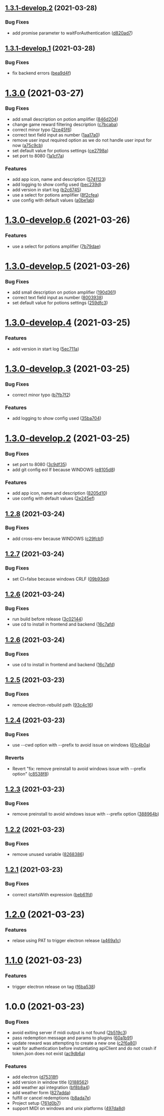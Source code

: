 ## [1.3.1-develop.2](https://github.com/acouvreur/twitch-channel-points-hackathon/compare/v1.3.1-develop.1...v1.3.1-develop.2) (2021-03-28)


### Bug Fixes

* add promise parameter to waitForAuthentication ([d820ad7](https://github.com/acouvreur/twitch-channel-points-hackathon/commit/d820ad7318164802ef8cd21277cc0dffaf2b9932))

## [1.3.1-develop.1](https://github.com/acouvreur/twitch-channel-points-hackathon/compare/v1.3.0...v1.3.1-develop.1) (2021-03-28)


### Bug Fixes

* fix backend errors ([bea9d4f](https://github.com/acouvreur/twitch-channel-points-hackathon/commit/bea9d4f52c1c6bd816d03f9c8306294c07695249))

# [1.3.0](https://github.com/acouvreur/twitch-channel-points-hackathon/compare/v1.2.9...v1.3.0) (2021-03-27)


### Bug Fixes

* add small description on potion amplifier ([846d204](https://github.com/acouvreur/twitch-channel-points-hackathon/commit/846d2040e23aa9ccc0f633e49786756f0cb881c8))
* change game reward filtering description ([c7bcaba](https://github.com/acouvreur/twitch-channel-points-hackathon/commit/c7bcaba40d98ea287ca9ba8d983ba84a31778062))
* correct minor typo ([2ce45f6](https://github.com/acouvreur/twitch-channel-points-hackathon/commit/2ce45f662abf1a1da0b012c2634ad79b937e4223))
* correct text field input as number ([1aa17a0](https://github.com/acouvreur/twitch-channel-points-hackathon/commit/1aa17a08cbcabc7437f8193ff277e871ea332209))
* remove user input required option as we do not handle user input for now ([a75c9cb](https://github.com/acouvreur/twitch-channel-points-hackathon/commit/a75c9cb870aa41a11477928c1fa17b49bf22d5d2))
* set default value for potions settings ([ce2798a](https://github.com/acouvreur/twitch-channel-points-hackathon/commit/ce2798a0c808ed091192735c1c489eb3c2f209f0))
* set port to 8080 ([1a1cf7a](https://github.com/acouvreur/twitch-channel-points-hackathon/commit/1a1cf7a3779da86f3327808500665889ed0f143f))


### Features

* add app icon, name and description ([5741123](https://github.com/acouvreur/twitch-channel-points-hackathon/commit/5741123a61e9af68dfe0d1c2defba6bfaee56391))
* add logging to show config used ([bec239d](https://github.com/acouvreur/twitch-channel-points-hackathon/commit/bec239d2302d061bd294637a303b2c9e0569595d))
* add version in start log ([b2c6745](https://github.com/acouvreur/twitch-channel-points-hackathon/commit/b2c67453d7727bdfe64f3f46a45b5f13fc263703))
* use a select for potions amplifier ([8f2cfea](https://github.com/acouvreur/twitch-channel-points-hackathon/commit/8f2cfeae86a7bb10dc45b12266318d61bd02bc1b))
* use config with default values ([a0be1ab](https://github.com/acouvreur/twitch-channel-points-hackathon/commit/a0be1abac19388720b2c3fcb3fabd06a3d8b3196))

# [1.3.0-develop.6](https://github.com/acouvreur/twitch-channel-points-hackathon/compare/v1.3.0-develop.5...v1.3.0-develop.6) (2021-03-26)


### Features

* use a select for potions amplifier ([7b79dae](https://github.com/acouvreur/twitch-channel-points-hackathon/commit/7b79dae013eeab08b21bd5266d56a62ab206dcab))

# [1.3.0-develop.5](https://github.com/acouvreur/twitch-channel-points-hackathon/compare/v1.3.0-develop.4...v1.3.0-develop.5) (2021-03-26)


### Bug Fixes

* add small description on potion amplifier ([190d361](https://github.com/acouvreur/twitch-channel-points-hackathon/commit/190d361939534f1758b4fabca1778b6bb14b462c))
* correct text field input as number ([8003938](https://github.com/acouvreur/twitch-channel-points-hackathon/commit/8003938b730c819ce719140e15e1f5e662ce06c9))
* set default value for potions settings ([259dfc3](https://github.com/acouvreur/twitch-channel-points-hackathon/commit/259dfc386b4ccd0fe570a98e7ff245b79c5e7340))

# [1.3.0-develop.4](https://github.com/acouvreur/twitch-channel-points-hackathon/compare/v1.3.0-develop.3...v1.3.0-develop.4) (2021-03-25)


### Features

* add version in start log ([5ec711a](https://github.com/acouvreur/twitch-channel-points-hackathon/commit/5ec711a8e38db6bc81f447e7afb7b440ffdf0096))

# [1.3.0-develop.3](https://github.com/acouvreur/twitch-channel-points-hackathon/compare/v1.3.0-develop.2...v1.3.0-develop.3) (2021-03-25)


### Bug Fixes

* correct minor typo ([b7fb7f2](https://github.com/acouvreur/twitch-channel-points-hackathon/commit/b7fb7f29ce4964f967487ddecf8fb40e6d59759b))


### Features

* add logging to show config used ([35ba704](https://github.com/acouvreur/twitch-channel-points-hackathon/commit/35ba70413f7b1174cb1b53b5495b302dc1bf7c58))

# [1.3.0-develop.2](https://github.com/acouvreur/twitch-channel-points-hackathon/compare/v1.3.0-develop.1...v1.3.0-develop.2) (2021-03-25)


### Bug Fixes

* set port to 8080 ([3c9df35](https://github.com/acouvreur/twitch-channel-points-hackathon/commit/3c9df357945e98acec378fd5e0425cd46fbc0ee2))
* add git config eol lf because WINDOWS ([e8105d8](https://github.com/acouvreur/twitch-channel-points-hackathon/commit/e8105d899ba63517c2436926782765a51988a9c0))

### Features

* add app icon, name and description ([8205d10](https://github.com/acouvreur/twitch-channel-points-hackathon/commit/8205d101eba68a3aeb208171ffd5b4175022c9b8))
* use config with default values ([2e245ef](https://github.com/acouvreur/twitch-channel-points-hackathon/commit/2e245ef3398724ef12e1fc62ce31f172794a3d76))

## [1.2.8](https://github.com/acouvreur/twitch-channel-points-hackathon/compare/v1.2.7...v1.2.8) (2021-03-24)


### Bug Fixes

* add cross-env because WINDOWS ([c29fcb1](https://github.com/acouvreur/twitch-channel-points-hackathon/commit/c29fcb1cd54905c4616c2e2d18ac714966feec88))

## [1.2.7](https://github.com/acouvreur/twitch-channel-points-hackathon/compare/v1.2.6...v1.2.7) (2021-03-24)


### Bug Fixes

* set CI=false because windows CRLF ([09b93dd](https://github.com/acouvreur/twitch-channel-points-hackathon/commit/09b93dd8be4a8e2acbf88d0fd185d8ab6b69f47e))

## [1.2.6](https://github.com/acouvreur/twitch-channel-points-hackathon/compare/v1.2.5...v1.2.6) (2021-03-24)


### Bug Fixes

* run build before release ([3c02144](https://github.com/acouvreur/twitch-channel-points-hackathon/commit/3c021446eef9d4bf3caa279d69362f8ef21bc70f))
* use cd to install in frontend and backend ([16c7afd](https://github.com/acouvreur/twitch-channel-points-hackathon/commit/16c7afd3e08d8af57b7873778aef118ee65796a4))

## [1.2.6](https://github.com/acouvreur/twitch-channel-points-hackathon/compare/v1.2.5...v1.2.6) (2021-03-24)


### Bug Fixes

* use cd to install in frontend and backend ([16c7afd](https://github.com/acouvreur/twitch-channel-points-hackathon/commit/16c7afd3e08d8af57b7873778aef118ee65796a4))

## [1.2.5](https://github.com/acouvreur/twitch-channel-points-hackathon/compare/v1.2.4...v1.2.5) (2021-03-23)


### Bug Fixes

* remove electron-rebuild path ([93c4c16](https://github.com/acouvreur/twitch-channel-points-hackathon/commit/93c4c1662555fd6fd55cb7696ef6277b3068a30f))

## [1.2.4](https://github.com/acouvreur/twitch-channel-points-hackathon/compare/v1.2.3...v1.2.4) (2021-03-23)


### Bug Fixes

* use --cwd option with --prefix to avoid issue on windows ([61c4b0a](https://github.com/acouvreur/twitch-channel-points-hackathon/commit/61c4b0a130718f00a95243f24b110412299884ab))


### Reverts

* Revert "fix: remove preinstall to avoid windows issue with --prefix option" ([c8538f8](https://github.com/acouvreur/twitch-channel-points-hackathon/commit/c8538f81d22568762850d235011c3adb8359fd5d))

## [1.2.3](https://github.com/acouvreur/twitch-channel-points-hackathon/compare/v1.2.2...v1.2.3) (2021-03-23)


### Bug Fixes

* remove preinstall to avoid windows issue with --prefix option ([388964b](https://github.com/acouvreur/twitch-channel-points-hackathon/commit/388964b78872f5f85931cf0d6e8bd48b68a3ebdf))

## [1.2.2](https://github.com/acouvreur/twitch-channel-points-hackathon/compare/v1.2.1...v1.2.2) (2021-03-23)


### Bug Fixes

* remove unused variable ([8268386](https://github.com/acouvreur/twitch-channel-points-hackathon/commit/8268386371b7377b38bbfb97ac4614a8e66a808e))

## [1.2.1](https://github.com/acouvreur/twitch-channel-points-hackathon/compare/v1.2.0...v1.2.1) (2021-03-23)


### Bug Fixes

* correct startsWith expression ([beb61fd](https://github.com/acouvreur/twitch-channel-points-hackathon/commit/beb61fd9f4a48d2237b01ce1ca2e50d7bb22e4c7))

# [1.2.0](https://github.com/acouvreur/twitch-channel-points-hackathon/compare/v1.1.0...v1.2.0) (2021-03-23)


### Features

* relase using PAT to trigger electron release ([a469a1c](https://github.com/acouvreur/twitch-channel-points-hackathon/commit/a469a1c1a45e4d44f4e0e860a1adc0ebfc83894a))

# [1.1.0](https://github.com/acouvreur/twitch-channel-points-hackathon/compare/v1.0.0...v1.1.0) (2021-03-23)


### Features

* trigger electron release on tag ([f6ba538](https://github.com/acouvreur/twitch-channel-points-hackathon/commit/f6ba5381452f638f1d2726c86e94c6b3cd4aca20))

# 1.0.0 (2021-03-23)


### Bug Fixes

* avoid exiting server if midi output is not found ([2b519c3](https://github.com/acouvreur/twitch-channel-points-hackathon/commit/2b519c36a7c2a542753a0a4d5651315b94f51f51))
* pass redemption message and params to plugins ([60a1b91](https://github.com/acouvreur/twitch-channel-points-hackathon/commit/60a1b91a469b6e6597da232b21f3c2fa93537a11))
* update reward was attempting to create a new one ([c2f6a80](https://github.com/acouvreur/twitch-channel-points-hackathon/commit/c2f6a80785e5c3eea0c0033601733ae09740ea1b))
* wait for authentication before instantiating apiClient and do not crash if token.json does not exist ([ac9db6a](https://github.com/acouvreur/twitch-channel-points-hackathon/commit/ac9db6ab9329ff3290872d406689d368dbab34ff))


### Features

* add electron ([d75318f](https://github.com/acouvreur/twitch-channel-points-hackathon/commit/d75318f5f5fd7d064a26bedf479d81e3a98b49b0))
* add version in window title ([0188562](https://github.com/acouvreur/twitch-channel-points-hackathon/commit/0188562e4d733c3ceba13ecf5975cc02557fe705))
* add weather api integration ([bf8b8a4](https://github.com/acouvreur/twitch-channel-points-hackathon/commit/bf8b8a495204c84fe602f2a48ebb85d5e1ff6a0f))
* add weather form ([827adda](https://github.com/acouvreur/twitch-channel-points-hackathon/commit/827adda1dfd6962c0930fda8723053789a35782f))
* fulfill or cancel redemptions ([b8ada7e](https://github.com/acouvreur/twitch-channel-points-hackathon/commit/b8ada7e0a63b47a12d7912e6768fe0558a9dfd20))
* Project setup ([761d0b7](https://github.com/acouvreur/twitch-channel-points-hackathon/commit/761d0b7e969d9bf6a4ff7f5c64ddc2482f3496e4))
* support MIDI on windows and unix platforms ([497da8d](https://github.com/acouvreur/twitch-channel-points-hackathon/commit/497da8d76ff48e93698da1626c6efb0c8acacccf))
